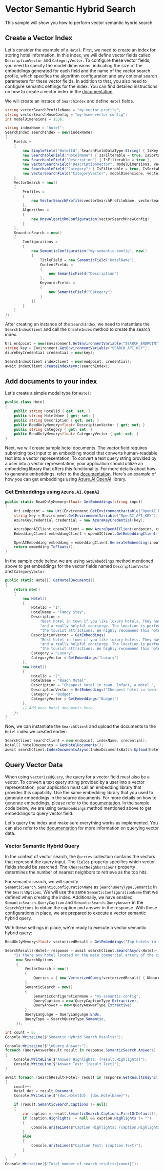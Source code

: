 # Vector Semantic Hybrid Search

This sample will show you how to perform vector semantic hybrid search.

## Create a Vector Index

Let's consider the example of a `Hotel`. First, we need to create an index for storing hotel information. In this index, we will define vector fields called `DescriptionVector` and `CategoryVector`. To configure these vector fields, you need to specify the model dimensions, indicating the size of the embeddings generated for each field and the name of the vector search profile, which specifies the algorithm configuration and any optional search parameters for these vector fields. In addition to that, you also need to configure semantic settings for the index. You can find detailed instructions on how to create a vector index in the [documentation](https://learn.microsoft.com/azure/search/vector-search-how-to-create-index).

We will create an instace of `SearchIndex` and define `Hotel` fields.

```C# Snippet:Azure_Search_Documents_Tests_Samples_Sample07_Vector_Semantic_Hybrid_Search_Index
string vectorSearchProfileName = "my-vector-profile";
string vectorSearchHnswConfig = "my-hsnw-vector-config";
int modelDimensions = 1536;

string indexName = "hotel";
SearchIndex searchIndex = new(indexName)
{
    Fields =
    {
        new SimpleField("HotelId", SearchFieldDataType.String) { IsKey = true, IsFilterable = true, IsSortable = true, IsFacetable = true },
        new SearchableField("HotelName") { IsFilterable = true, IsSortable = true },
        new SearchableField("Description") { IsFilterable = true },
        new VectorSearchField("DescriptionVector", modelDimensions, vectorSearchProfileName),
        new SearchableField("Category") { IsFilterable = true, IsSortable = true, IsFacetable = true },
        new VectorSearchField("CategoryVector", modelDimensions, vectorSearchProfileName),
    },
    VectorSearch = new()
    {
        Profiles =
        {
            new VectorSearchProfile(vectorSearchProfileName, vectorSearchHnswConfig)
        },
        Algorithms =
        {
            new HnswAlgorithmConfiguration(vectorSearchHnswConfig)
        }
    },
    SemanticSearch = new()
    {
        Configurations =
        {
            new SemanticConfiguration("my-semantic-config", new()
            {
                TitleField = new SemanticField("HotelName"),
                ContentFields =
                {
                    new SemanticField("Description")
                },
                KeywordsFields =
                {
                    new SemanticField("Category")
                }
            })
        }
    }
};
```

After creating an instance of the `SearchIndex`, we need to instantiate the `SearchIndexClient` and call the `CreateIndex` method to create the search index. 

```C# Snippet:Azure_Search_Documents_Tests_Samples_Sample07_Vector_Semantic_Hybrid_Search_Create_Index
Uri endpoint = new(Environment.GetEnvironmentVariable("SEARCH_ENDPOINT"));
string key = Environment.GetEnvironmentVariable("SEARCH_API_KEY");
AzureKeyCredential credential = new(key);

SearchIndexClient indexClient = new(endpoint, credential);
await indexClient.CreateIndexAsync(searchIndex);
```

## Add documents to your index

Let's create a simple model type for `Hotel`:

```C# Snippet:Azure_Search_Documents_Tests_Samples_Sample07_Vector_Search_Model
public class Hotel
{
    public string HotelId { get; set; }
    public string HotelName { get; set; }
    public string Description { get; set; }
    public ReadOnlyMemory<float> DescriptionVector { get; set; }
    public string Category { get; set; }
    public ReadOnlyMemory<float> CategoryVector { get; set; }
}
```

Next, we will create sample hotel documents. The vector field requires submitting text input to an embedding model that converts human-readable text into a vector representation. To convert a text query string provided by a user into a vector representation, your application should utilize an embedding library that offers this functionality. For more details about how to generate embeddings, refer to the [documentation](https://learn.microsoft.com/azure/search/vector-search-how-to-generate-embeddings). Here's an example of how you can get embeddings using [Azure.AI.OpenAI](https://github.com/Azure/azure-sdk-for-net/blob/main/sdk/openai/Azure.AI.OpenAI/README.md) library. 

### Get Embeddings using `Azure.AI.OpenAI`

```C# Snippet:Azure_Search_Documents_Tests_Samples_Sample07_Vector_Search_GetEmbeddings
public static ReadOnlyMemory<float> GetEmbeddings(string input)
{
    Uri endpoint = new Uri(Environment.GetEnvironmentVariable("OpenAI_ENDPOINT"));
    string key = Environment.GetEnvironmentVariable("OpenAI_API_KEY");
    AzureKeyCredential credential = new AzureKeyCredential(key);

    AzureOpenAIClient openAIClient = new AzureOpenAIClient(endpoint, credential);
    EmbeddingClient embeddingClient = openAIClient.GetEmbeddingClient("text-embedding-ada-002");

    OpenAIEmbedding embedding = embeddingClient.GenerateEmbedding(input);
    return embedding.ToFloats();
}
```

In the sample code below, we are using `GetEmbeddings` method mentioned above to get embeddings for the vector fields named `DescriptionVector` and `CategoryVector`:

```C# Snippet:Azure_Search_Documents_Tests_Samples_Sample07_Vector_Search_Hotel_Document
public static Hotel[] GetHotelDocuments()
{
    return new[]
    {
        new Hotel()
        {
            HotelId = "1",
            HotelName = "Fancy Stay",
            Description =
                "Best hotel in town if you like luxury hotels. They have an amazing infinity pool, a spa, " +
                "and a really helpful concierge. The location is perfect -- right downtown, close to all " +
                "the tourist attractions. We highly recommend this hotel.",
            DescriptionVector = GetEmbeddings(
                "Best hotel in town if you like luxury hotels. They have an amazing infinity pool, a spa, " +
                "and a really helpful concierge. The location is perfect -- right downtown, close to all " +
                "the tourist attractions. We highly recommend this hotel."),
            Category = "Luxury",
            CategoryVector = GetEmbeddings("Luxury")
        },
        new Hotel()
        {
            HotelId = "2",
            HotelName = "Roach Motel",
            Description = "Cheapest hotel in town. Infact, a motel.",
            DescriptionVector = GetEmbeddings("Cheapest hotel in town. Infact, a motel."),
            Category = "Budget",
            CategoryVector = GetEmbeddings("Budget")
        },
        // Add more hotel documents here...
    };
}
```

Now, we can instantiate the `SearchClient` and upload the documents to the `Hotel` index we created earlier:

```C# Snippet:Azure_Search_Documents_Tests_Samples_Sample07_Vector_Semantic_Hybrid_Search_Upload_Documents
SearchClient searchClient = new(endpoint, indexName, credential);
Hotel[] hotelDocuments = GetHotelDocuments();
await searchClient.IndexDocumentsAsync(IndexDocumentsBatch.Upload(hotelDocuments));
```

## Query Vector Data

When using `VectorizedQuery`, the query for a vector field must also be a vector. To convert a text query string provided by a user into a vector representation, your application must call an embedding library that provides this capability. Use the same embedding library that you used to generate embeddings in the source documents. For more details on how to generate embeddings, please refer to the [documentation](https://learn.microsoft.com/azure/search/vector-search-how-to-generate-embeddings). In the sample code below, we are using `GetEmbeddings` method mentioned above to get embeddings to query vector field.

Let's query the index and make sure everything works as implemented. You can also refer to the [documentation](https://learn.microsoft.com/azure/search/vector-search-how-to-query?tabs=portal-vector-query#query-syntax-for-hybrid-search) for more information on querying vector data.

### Vector Semantic Hybrid Query

In the context of vector search, the `Queries` collection contains the vectors that represent the query input. The `Fields` property specifies which vector fields should be searched. The `KNearestNeighborsCount` property determines the number of nearest neighbors to retrieve as the top hits.

For semantic search, we will specify `SemanticSearch.SemanticConfigurationName` as `SearchQueryType.Semantic` in the `SearchOptions`. We will use the same `SemanticConfigurationName` that we defined when creating the index. Additionally, we have enabled `SemanticSearch.QueryCaption` and `SemanticSearch.QueryAnswer` in the `SearchOptions` to obtain the caption and answer in the response. With these configurations in place, we are prepared to execute a vector semantic hybrid query.

With these settings in place, we're ready to execute a vector semantic hybrid query:

```C# Snippet:Azure_Search_Documents_Tests_Samples_Sample07_Vector_Semantic_Hybrid_Search
ReadOnlyMemory<float> vectorizedResult = GetEmbeddings("Top hotels in town");

SearchResults<Hotel> response = await searchClient.SearchAsync<Hotel>(
    "Is there any hotel located on the main commercial artery of the city in the heart of New York?",
     new SearchOptions
     {
         VectorSearch = new()
         {
             Queries = { new VectorizedQuery(vectorizedResult) { KNearestNeighborsCount = 3, Fields = { "DescriptionVector" } } }
         },
         SemanticSearch = new()
         {
             SemanticConfigurationName = "my-semantic-config",
             QueryCaption = new(QueryCaptionType.Extractive),
             QueryAnswer = new(QueryAnswerType.Extractive)
         },
         QueryLanguage = QueryLanguage.EnUs,
         QueryType = SearchQueryType.Semantic,
     });

int count = 0;
Console.WriteLine($"Semantic Hybrid Search Results:");

Console.WriteLine($"\nQuery Answer:");
foreach (QueryAnswerResult result in response.SemanticSearch.Answers)
{
    Console.WriteLine($"Answer Highlights: {result.Highlights}");
    Console.WriteLine($"Answer Text: {result.Text}");
}

await foreach (SearchResult<Hotel> result in response.GetResultsAsync())
{
    count++;
    Hotel doc = result.Document;
    Console.WriteLine($"{doc.HotelId}: {doc.HotelName}");

    if (result.SemanticSearch.Captions != null)
    {
        var caption = result.SemanticSearch.Captions.FirstOrDefault();
        if (caption.Highlights != null && caption.Highlights != "")
        {
            Console.WriteLine($"Caption Highlights: {caption.Highlights}");
        }
        else
        {
            Console.WriteLine($"Caption Text: {caption.Text}");
        }
    }
}
Console.WriteLine($"Total number of search results:{count}");
```

